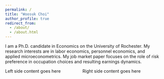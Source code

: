 ```yaml
---
permalink: /
title: "Woosuk Choi"
author_profile: true
redirect_from: 
  - /about/
  - /about.html
---
```


I am a Ph.D. candidate in Economics on the University of Rochester. My research interests are in labor economics, personnel economics, and applied microeconometrics. My job market paper focuses on the role of risk preference in occupation choices and resulting earnings dynamics.

<div style="display: flex;">
  <div style="flex: 1;">
    Left side content goes here
  </div>
  <div style="flex: 1;">
    Right side content goes here
  </div>
</div>

